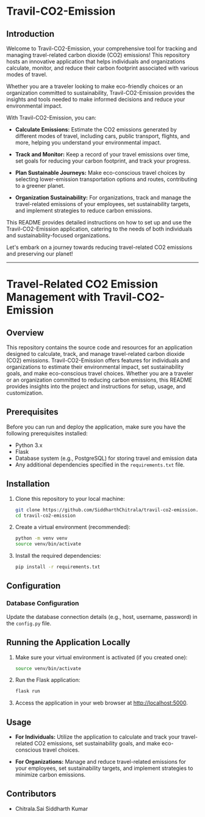 # Travil-CO2-Emission

## Introduction

Welcome to Travil-CO2-Emission, your comprehensive tool for tracking and managing travel-related carbon dioxide (CO2) emissions! This repository hosts an innovative application that helps individuals and organizations calculate, monitor, and reduce their carbon footprint associated with various modes of travel.

Whether you are a traveler looking to make eco-friendly choices or an organization committed to sustainability, Travil-CO2-Emission provides the insights and tools needed to make informed decisions and reduce your environmental impact.

With Travil-CO2-Emission, you can:

- **Calculate Emissions:** Estimate the CO2 emissions generated by different modes of travel, including cars, public transport, flights, and more, helping you understand your environmental impact.

- **Track and Monitor:** Keep a record of your travel emissions over time, set goals for reducing your carbon footprint, and track your progress.

- **Plan Sustainable Journeys:** Make eco-conscious travel choices by selecting lower-emission transportation options and routes, contributing to a greener planet.

- **Organization Sustainability:** For organizations, track and manage the travel-related emissions of your employees, set sustainability targets, and implement strategies to reduce carbon emissions.

This README provides detailed instructions on how to set up and use the Travil-CO2-Emission application, catering to the needs of both individuals and sustainability-focused organizations.

Let's embark on a journey towards reducing travel-related CO2 emissions and preserving our planet!

---

# Travel-Related CO2 Emission Management with Travil-CO2-Emission

## Overview

This repository contains the source code and resources for an application designed to calculate, track, and manage travel-related carbon dioxide (CO2) emissions. Travil-CO2-Emission offers features for individuals and organizations to estimate their environmental impact, set sustainability goals, and make eco-conscious travel choices. Whether you are a traveler or an organization committed to reducing carbon emissions, this README provides insights into the project and instructions for setup, usage, and customization.

## Prerequisites

Before you can run and deploy the application, make sure you have the following prerequisites installed:

- Python 3.x
- Flask
- Database system (e.g., PostgreSQL) for storing travel and emission data
- Any additional dependencies specified in the `requirements.txt` file.

## Installation

1. Clone this repository to your local machine:

   ```bash
   git clone https://github.com/SiddharthChitrala/travil-co2-emission.git
   cd travil-co2-emission
   ```

2. Create a virtual environment (recommended):

   ```bash
   python -m venv venv
   source venv/bin/activate
   ```

3. Install the required dependencies:

   ```bash
   pip install -r requirements.txt
   ```

## Configuration

### Database Configuration

Update the database connection details (e.g., host, username, password) in the `config.py` file.

## Running the Application Locally

1. Make sure your virtual environment is activated (if you created one):

   ```bash
   source venv/bin/activate
   ```

2. Run the Flask application:

   ```bash
   flask run
   ```

3. Access the application in your web browser at [http://localhost:5000](http://localhost:5000).

## Usage

- **For Individuals:** Utilize the application to calculate and track your travel-related CO2 emissions, set sustainability goals, and make eco-conscious travel choices.

- **For Organizations:** Manage and reduce travel-related emissions for your employees, set sustainability targets, and implement strategies to minimize carbon emissions.

## Contributors

- Chitrala.Sai Siddharth Kumar
